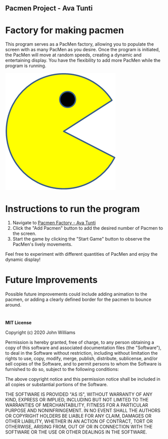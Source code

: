 ## Pacmen Project - Ava Tunti
# Factory for making pacmen
This program serves as a PacMen factory, allowing you to populate the screen with as many PacMen as you desire. Once the program is initiated, the PacMen will move at random speeds, creating a dynamic and entertaining display. You have the flexibility to add more PacMen while the program is running.

<img src="images/PacMan1">

# Instructions to run the program
1. Navigate to [Pacmen Factory - Ava Tunti](https://ava-tunti.github.io/pacmen/Index.html)
2. Click the "Add Pacmen" button to add the desired number of Pacmen to the screen.
3. Start the game by clicking the "Start Game" button to observe the PacMen's lively movements.

Feel free to experiment with different quantities of PacMen and enjoy the dynamic display!

# Future Improvements
Possible future improvements could include adding animation to the pacmen, or adding a clearly defined border for the pacmen to bounce around.

#
**MIT License**

Copyright (c) 2020 John Williams

Permission is hereby granted, free of charge, to any person obtaining a copy
of this software and associated documentation files (the "Software"), to deal
in the Software without restriction, including without limitation the rights
to use, copy, modify, merge, publish, distribute, sublicense, and/or sell
copies of the Software, and to permit persons to whom the Software is
furnished to do so, subject to the following conditions:

The above copyright notice and this permission notice shall be included in all
copies or substantial portions of the Software.

THE SOFTWARE IS PROVIDED "AS IS", WITHOUT WARRANTY OF ANY KIND, EXPRESS OR
IMPLIED, INCLUDING BUT NOT LIMITED TO THE WARRANTIES OF MERCHANTABILITY,
FITNESS FOR A PARTICULAR PURPOSE AND NONINFRINGEMENT. IN NO EVENT SHALL THE
AUTHORS OR COPYRIGHT HOLDERS BE LIABLE FOR ANY CLAIM, DAMAGES OR OTHER
LIABILITY, WHETHER IN AN ACTION OF CONTRACT, TORT OR OTHERWISE, ARISING FROM,
OUT OF OR IN CONNECTION WITH THE SOFTWARE OR THE USE OR OTHER DEALINGS IN THE
SOFTWARE.
